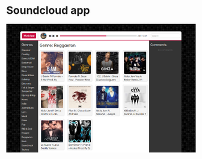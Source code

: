# Soundcloud app


![alt tag](https://github.com/artemdemo/soundcloud-app/blob/master/soundcloud-app.png)

